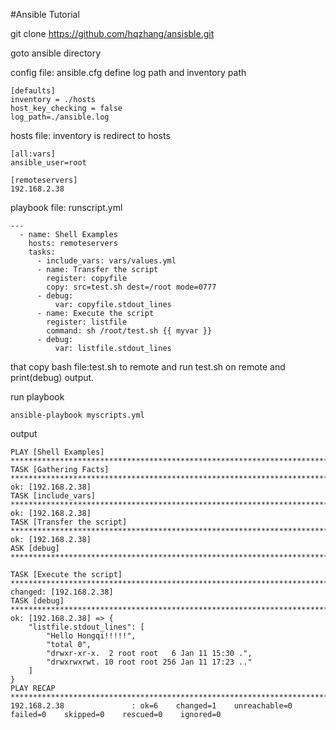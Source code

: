 #Ansible Tutorial

git clone https://github.com/hqzhang/ansisble.git

goto ansible directory

config file: ansible.cfg define log path and inventory path
```
[defaults]
inventory = ./hosts
host_key_checking = false
log_path=./ansible.log
```
hosts file: inventory is redirect to hosts
```
[all:vars]
ansible_user=root

[remoteservers]
192.168.2.38
```
playbook file: runscript.yml
```
---
  - name: Shell Examples
    hosts: remoteservers
    tasks:
      - include_vars: vars/values.yml
      - name: Transfer the script
        register: copyfile
        copy: src=test.sh dest=/root mode=0777
      - debug:
          var: copyfile.stdout_lines
      - name: Execute the script
        register: listfile
        command: sh /root/test.sh {{ myvar }}
      - debug:
          var: listfile.stdout_lines
```
that copy bash file:test.sh to remote
and run test.sh on remote
and print(debug) output.

run playbook
```
ansible-playbook myscripts.yml
```
output
```
PLAY [Shell Examples] *****************************************************************************************************************
TASK [Gathering Facts] ****************************************************************************************************************
ok: [192.168.2.38]
TASK [include_vars] *******************************************************************************************************************
ok: [192.168.2.38]
TASK [Transfer the script] ************************************************************************************************************
ok: [192.168.2.38]
ASK [debug] **************************************************************************************************************************

TASK [Execute the script] *************************************************************************************************************
changed: [192.168.2.38]
TASK [debug] **************************************************************************************************************************
ok: [192.168.2.38] => {
    "listfile.stdout_lines": [
        "Hello Hongqi!!!!!",
        "total 0",
        "drwxr-xr-x.  2 root root   6 Jan 11 15:30 .",
        "drwxrwxrwt. 10 root root 256 Jan 11 17:23 .."
    ]
}
PLAY RECAP ****************************************************************************************************************************
192.168.2.38               : ok=6    changed=1    unreachable=0    failed=0    skipped=0    rescued=0    ignored=0   
```




